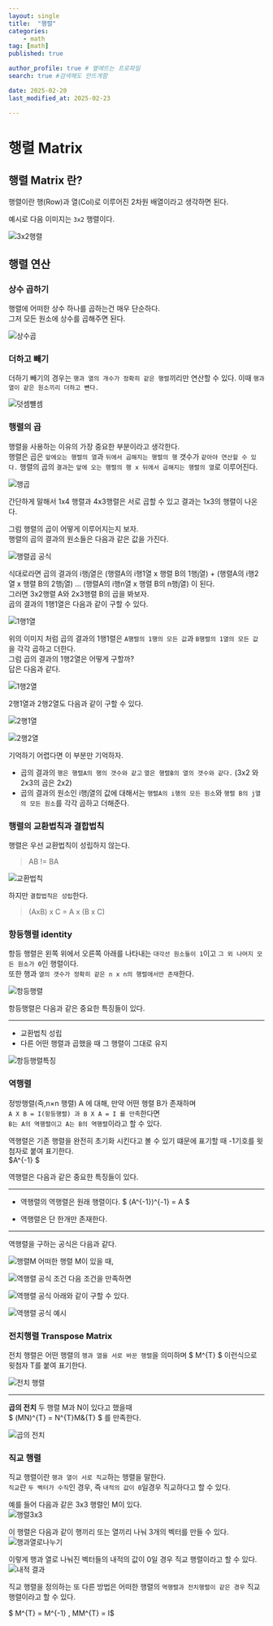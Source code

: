 ```yaml
---
layout: single
title:  "행렬"
categories: 
    - math
tag: [math]
published: true

author_profile: true # 옆에뜨는 프로파일
search: true #검색해도 안뜨게함

date: 2025-02-20
last_modified_at: 2025-02-23

---
```


# 행렬 Matrix
## 행렬 Matrix 란?
행렬이란 행(Row)과 열(Col)로 이루어진 2차원 배열이라고 생각하면 된다.

예시로 다음 이미지는 `3x2` 행렬이다. 

![3x2행렬](https://github.com/user-attachments/assets/461f43db-03e2-42db-bcdd-ab6b543490a7)

## 행렬 연산
### 상수 곱하기
행렬에 어떠한 상수 하나를 곱하는건 매우 단순하다.<br>
그저 모든 원소에 상수를 곱해주면 된다.

![상수곱](https://github.com/user-attachments/assets/f2c25efa-d40c-41eb-b1b7-ac9bbb72ad4d)

### 더하고 빼기
더하기 빼기의 경우는 `행과 열의 개수가 정확히 같은 행렬`끼리만 연산할 수 있다.
이때 `행과 열이 같은 원소끼리 더하고 뺸다.`

![덧셈뺼셈](https://github.com/user-attachments/assets/214a5898-d197-47af-af16-cb7573f55a08)

### 행렬의 곱
행렬을 사용하는 이유의 가장 중요한 부분이라고 생각한다.<br>
행렬은 곱은 `앞에오는 행렬의 열`과 `뒤에서 곱해지는 행렬의 행` 갯수가 `같아야 연산할 수 있다.`
행렬의 곱의 `결과`는 `앞에 오는 행렬의 행 x 뒤에서 곱해지는 행렬의 열`로 이루어진다.

![행곱](https://github.com/user-attachments/assets/decc73b6-f8a9-46b2-a9aa-f8966e3ccbd7)

간단하게 말해서 1x4 행렬과 4x3행렬은 서로 곱할 수 있고 결과는 1x3의 행렬이 나온다.

그럼 행렬의 곱이 어떻게 이루어지는지 보자.<br>
행렬의 곱의 결과의 원소들은 다음과 같은 값을 가진다.

![행렬곱 공식](https://github.com/user-attachments/assets/0f64cbb1-7ef3-4bc8-86f7-fc0c7becd9de)

식대로라면 곱의 결과의 i행j열은 (행렬A의 i행1열 x 행렬 B의 1행j열) + (행렬A의 i행2열 x 행렬 B의 2행j열) ... (행렬A의 i행n열 x 행렬 B의 n행j열) 이 된다.<br>
그러면 3x2행렬 A와 2x3행렬 B의 곱을 봐보자.<br>
곱의 결과의 1행1열은 다음과 같이 구할 수 있다.

![1행1열](https://github.com/user-attachments/assets/afb3b452-7e49-4277-8fe8-02485f52b7c2)


위의 이미지 처럼 곱의 결과의 1행1렬은 `A행렬의 1행의 모든 값`과 `B행렬의 1열의 모든 값`을 각각 곱하고 더한다.<br>
그럼 곱의 결과의 1행2열은 어떻게 구할까? <br>
답은 다음과 같다.

![1행2열](https://github.com/user-attachments/assets/dc6a9b1e-e91d-4b73-9e22-5aa6ceefe938)


2행1열과 2행2열도 다음과 같이 구할 수 있다.

![2행1열](https://github.com/user-attachments/assets/6c6448fa-a0ad-4c3d-a6df-81e96fc6a4f3)

![2행2열](https://github.com/user-attachments/assets/4c8995be-0d54-469f-99e6-5088fba4a87f)


기억하기 어렵다면 이 부분만 기억하자.
- 곱의 결과의 `행은 행렬A의 행의 갯수와 같고` `열은 행렬B의 열의 갯수와 같다.` (3x2 와 2x3의 곱은 2x2)<br>
- 곱의 결과의 원소인 i행j열의 값에 대해서는 `행렬A의 i행의 모든 원소`와 `행렬 B의 j열의 모든 원소`를 각각 곱하고 더해준다.

### 행렬의 교환법칙과 결합법칙
행렬은 우선 교환법칙이 성립하지 않는다. <br>
> AB != BA

![교환법칙](https://github.com/user-attachments/assets/ba54ac6d-489c-4490-9d25-f3798ea1c5f3)


하지만 `결합법칙은 성립`한다.<br>
> (AxB) x C = A x (B x C)


### 항등행렬 identity
항등 행렬은 왼쪽 위에서 오른쪽 아래를 나타내는 `대각선 원소들이 1`이고 `그 외 나머지 모든 원소가 0`인 행렬이다.<br>
또한 행과 `열의 갯수가 정확히 같은 n x n의 행렬에서만 존재`한다.

![항등행렬](https://github.com/user-attachments/assets/a2f78cf1-0b17-4283-b1bf-4dbc8cc93844)


항등행렬은 다음과 같은 중요한 특징들이 있다.

---

- 교환법칙 성립
- 다른 어떤 행렬과 곱했을 때 그 행렬이 그대로 유지

![항등행렬특징](https://github.com/user-attachments/assets/1bce8664-ae5a-4848-a99a-f3d5eefb6657)

### 역행렬 
정방행렬(즉,n×n 행렬) A 에 대해, 만약 어떤 행렬 B가 존재하며 <br>
`A X B = I(항등행렬) 과 B X A = I 를 만족`한다면 <br>
`B는 A의 역행렬이고 A는 B의 역행렬`이라고 할 수 있다.

역행렬은 기존 행렬을 완전히 초기화 시킨다고 볼 수 있기 떄문에 표기할 때 -1기호를 윗첨자로 붙여 표기한다.<br>
  $A^{-1} $


역행렬은 다음과 같은 중요한 특징들이 있다.

---

- 역행렬의 역행렬은 원래 행렬이다.
  $ (A^{-1})^{-1} = A $

- 역행렬은 단 한개만 존재한다.

---

역행렬을 구하는 공식은 다음과 같다.

![행렬M](https://github.com/user-attachments/assets/f4b5d9c0-ec67-4588-9093-8ae848ad85aa)
어떠한 행렬 M이 있을 때,

![역행렬 공식 조건](https://github.com/user-attachments/assets/eab93ec7-5b8d-4543-be31-9263e8beb553)
다음 조건을 만족하면

![역행렬 공식](https://github.com/user-attachments/assets/d54ec650-8a9b-4512-aa0f-ff87f1905d4b)
아래와 같이 구할 수 있다.



![역행렬 공식 예시](https://github.com/user-attachments/assets/2dee8ac1-5d68-4d06-8bdc-c05efc67958e)


### 전치행렬 Transpose Matrix
전치 행렬은 어떤 행렬의 `행과 열을 서로 바꾼 행렬`을 의미하며 $ M^{T} $ 이런식으로 윗첨자 T를 붙여 표기한다.

![전치 행렬](https://github.com/user-attachments/assets/c8e1fa64-e705-4bbf-a49e-5a6fff7b3065)


---
**곱의 전치**
두 행렬 M과 N이 있다고 했을때 <br>
$ (MN)^{T} = N^{T}M&{T} $ 를 만족한다. <br>

![곱의 전치](https://github.com/user-attachments/assets/999e4265-0b91-4128-898d-a2f37eff5e27)

### 직교 행렬
직교 행렬이란 `행과 열이 서로 직교`하는 행렬을 말한다. <br>
`직교`란 `두 벡터가 수직`인 경우, 즉 `내적의 값이 0`일경우 직교하다고 할 수 있다.

예를 들어 다음과 같은 3x3 행렬인 M이 있다. <br>
![행렬3x3](https://github.com/user-attachments/assets/ec11463c-36f0-4ae5-8621-d78d33a6dcc6)

이 행렬은 다음과 같이 행끼리 또는 열끼리 나눠 3개의 벡터를 만들 수 있다.<br>
![행과열로나누기](https://github.com/user-attachments/assets/0127440e-99e3-47b5-913a-d29f413312a8)

이렇게 행과 열로 나눠진 벡터들의 내적의 값이 0일 경우 직교 행렬이라고 할 수 있다.
![내적 결과](https://github.com/user-attachments/assets/50365476-4d44-48a1-b4a7-a239c6f92533)




직교 행렬을 정의하는 또 다른 방법은 어떠한 행렬의 `역행렬과 전치행렬이 같은 경우` 직교행렬이라고 할 수 있다.

$ M^{T} = M^{-1} , MM^{T} = I$
